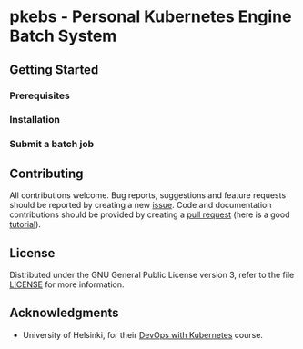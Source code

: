 # pkebs - Personal Kubernetes Engine Batch System

## Getting Started

### Prerequisites

### Installation

### Submit a batch job

## Contributing

All contributions welcome. Bug reports, suggestions and feature
requests should be reported by creating a new
[issue](https://github.com/ptrktn/pkebs/issues). Code and
documentation contributions should be provided by creating a [pull
request](https://github.com/ptrktn/pkebs/pulls) (here is a good
[tutorial](https://www.dataschool.io/how-to-contribute-on-github/)).

## License

Distributed under the GNU General Public License version 3, refer to
the file [LICENSE](https://github.com/ptrktn/pkebs/blob/main/LICENSE)
for more information.

## Acknowledgments

* University of Helsinki, for their [DevOps with Kubernetes](https://devopswithkubernetes.com/) course.
